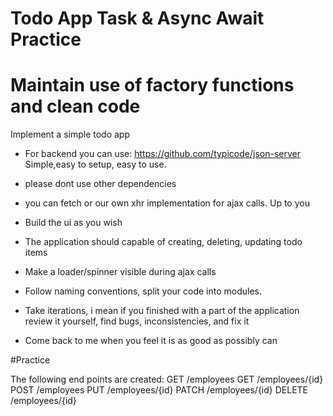 # Todo App Task & Async Await Practice
# Maintain use of factory functions and clean code

Implement a simple todo app

* For backend you can use: https://github.com/typicode/json-server
  Simple,easy to setup, easy to use.
* please dont use other dependencies
* you can fetch or our own xhr implementation for ajax calls. Up to you

* Build the ui as you wish
* The application should capable of creating, deleting, updating todo items
* Make a loader/spinner visible during ajax calls

* Follow naming conventions, split your code into modules.
* Take iterations, i mean if you finished with a part of the application review it yourself, find bugs, inconsistencies, and fix it
* Come back to me when you feel it is as good as possibly can

#Practice

The following end points are created:
GET    /employees
GET    /employees/{id}
POST   /employees
PUT    /employees/{id}
PATCH  /employees/{id}
DELETE /employees/{id}
